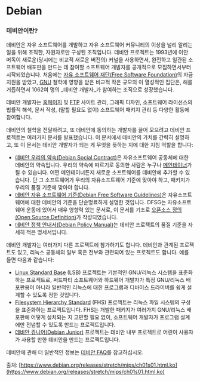 # Debian

### 데비안이란?

데비안은 자유 소프트웨어를 개발하고 자유 소프트웨어 커뮤니티의 이상을 널리 알리는 일을 위해 조직한, 자원자로만 구성된 조직입니다. 데비안 프로젝트는 1993년에 이안 머독이 새로운\(당시에는 비교적 새로운 버전의\) 커널을 사용하면서, 완전하고 일관된 소프트웨어 배포판을 만드는 데 참여할 소프트웨어 개발자를 공개적으로 모집하면서부터 시작되었습니다. 처음에는 [자유 소프트웨어 재단\(Free Software Foundation\)](http://www.fsf.org/)의 자금 지원을 받았고, [GNU](http://www.gnu.org/gnu/the-gnu-project.html) 철학에 영향을 받은 비교적 작은 규모의 이 열성적인 집단은, 해를 거듭하면서 1062여 명의 _데비안 개발자_가 참여하는 조직으로 성장했습니다.

데비안 개발자는 [홈페이지](http://www.debian.org/) 및 [FTP](ftp://ftp.debian.org/) 사이트 관리, 그래픽 디자인, 소프트웨어 라이선스의 법률적 해석, 문서 작성, \(말할 필요도 없이\) 소프트웨어 패키지 관리 등 다양한 활동에 참여합니다.

데비안의 철학을 전달하려고, 또 데비안에 동의하는 개발자를 끌어 모으려고 데비안 프로젝트는 여러가지 문서를 발표했습니다. 이 문서에서 데비안의 가치를 간략히 설명하고, 또 이 문서는 데비안 개발자가 되는 게 무엇을 뜻하는 지에 대한 지침 역할을 합니다:

* [데비안 우리의 약속\(Debian Social Contract\)](http://www.debian.org/social_contract)은 자유소프트웨어 공동체에 대한 데비안의 약속입니다. 우리의 약속에 따르기로 동의한 사람은 누구나 [메인테이너](http://www.debian.org/doc/maint-guide/)가 될 수 있습니다. 어떤 메인테이너든지 새로운 소프트웨어를 데비안에 추가할 수 있습니다. 단 그 소프트웨어가 우리의 자유소프트웨어 기준에 맞아야 하고, 패키지가 우리의 품질 기준에 맞아야 합니다.
* [데비안 자유 소프트웨어 기준\(Debian Free Software Guidelines\)](http://www.debian.org/social_contract#guidelines)은 자유소프트웨어에 대한 데비안의 기준을 단순명료하게 설명한 것입니다. DFSG는 자유소프트웨어 운동에 있어서 매우 영향력 있는 문서로, 이 문서를 기초로 [오픈소스 정의\(Open Source Definition\)](http://opensource.org/osd)가 작성되었습니다.
* [데비안 정책 안내서\(Debian Policy Manual\)](http://www.debian.org/doc/debian-policy/)는 데비안 프로젝트의 품질 기준을 자세히 적은 명세서입니다.

데비안 개발자는 여러가지 다른 프로젝트에 참가하기도 합니다. 데비안과 관계된 프로젝트도 있고, 리눅스 공동체의 일부 혹은 전부와 관련되어 있는 프로젝트도 합니다. 예를 들면 다음과 같습니다:

* [Linux Standard Base](http://www.linuxbase.org/) \(LSB\) 프로젝트는 기본적인 GNU/리눅스 시스템을 표준화하는 프로젝트로, 써드파티 소프트웨어와 하드웨어 개발자가 특정 GNU/리눅스 배포판용이 아니라 일반적인 리눅스에 대한 프로그램과 디바이스 드라이버를 쉽게 설계할 수 있도록 정한 것입니다.
* [Filesystem Hierarchy Standard](http://www.pathname.com/fhs/) \(FHS\) 프로젝트는 리눅스 파일 시스템의 구성을 표준화하는 프로젝트입니다. FHS는 개발한 패키지가 여러가지 GNU/리눅스 배포판에 어떻게 설치되는 지 고민할 필요 없이, 소프트웨어 개발자가 프로그램 설계에만 전념할 수 있도록 만드는 프로젝트입니다.
* [데비안 쥬니어\(Debian Junior\)](http://www.debian.org/devel/debian-jr/) 프로젝트는 데비안 내부 프로젝트로 어린이 사용자가 사용할 만한 데비안을 만드는 프로젝트입니다.

데비안에 관해 더 일반적인 정보는 [데비안 FAQ](http://www.debian.org/doc/FAQ/)를 참고하십시오.

출처: [https://www.debian.org/releases/stretch/mips/ch01s01.html.ko](https://www.debian.org/releases/stretch/mips/ch01s01.html.ko)

